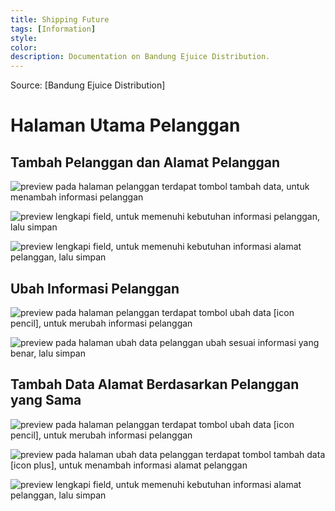 ```yaml
---
title: Shipping Future
tags: [Information]
style: 
color: 
description: Documentation on Bandung Ejuice Distribution.
---
```


Source: [Bandung Ejuice Distribution]

# Halaman Utama Pelanggan
## Tambah Pelanggan dan Alamat Pelanggan 
![preview]({{'/assets/image'|relative_url}}/bandung-ejuice-distribution/main-customer.png)
pada halaman pelanggan terdapat tombol tambah data, untuk menambah informasi pelanggan<br>

![preview]({{'/assets/image'|relative_url}}/bandung-ejuice-distribution/form-customer.png)
lengkapi field, untuk memenuhi kebutuhan informasi pelanggan, lalu simpan<br>

![preview]({{'/assets/image'|relative_url}}/bandung-ejuice-distribution/form-address.png)
lengkapi field, untuk memenuhi kebutuhan informasi alamat pelanggan, lalu simpan<br>

## Ubah Informasi Pelanggan
![preview]({{'/assets/image'|relative_url}}/bandung-ejuice-distribution/main-customer.png)
pada halaman pelanggan terdapat tombol ubah data [icon pencil], untuk merubah informasi pelanggan<br>

![preview]({{'/assets/image'|relative_url}}/bandung-ejuice-distribution/form-edit-address.png)
pada halaman ubah data pelanggan ubah sesuai informasi yang benar, lalu simpan<br>

## Tambah Data Alamat Berdasarkan Pelanggan yang Sama
![preview]({{'/assets/image'|relative_url}}/bandung-ejuice-distribution/main-customer.png)
pada halaman pelanggan terdapat tombol ubah data [icon pencil], untuk merubah informasi pelanggan<br>

![preview]({{'/assets/image'|relative_url}}/bandung-ejuice-distribution/form-add-address-same-customer.png)
pada halaman ubah data pelanggan terdapat tombol tambah data [icon plus], untuk menambah informasi alamat pelanggan<br>

![preview]({{'/assets/image'|relative_url}}/bandung-ejuice-distribution/form-address.png)
lengkapi field, untuk memenuhi kebutuhan informasi alamat pelanggan, lalu simpan<br>
